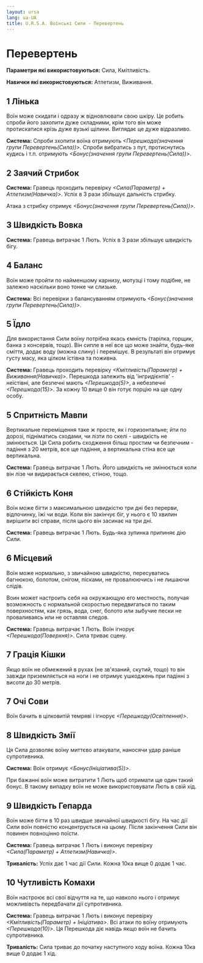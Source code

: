 ```yaml
---
layout: ursa
lang: ua-UA
title: U.R.S.A. Воїнські Сили - Перевертень
---
```


<div id="nav-placeholder"></div>
<script>
$(function(){
  $("#nav-placeholder").load("/ursa_doc/navbar.html");
});
</script>

# Перевертень

**Параметри які використовуються:** Сила, Кмітливість.

**Навички які використовуються:** Атлетизм, Виживання.

## **1 Лінька**

Воїн може скидати і одразу ж відновлювати свою шкіру. Це робить спроби
його захопити дуже складними, крім того він може протискатися крізь дуже
вузькі щілини. Виглядає це дуже відразливо.

**Система:** Спроби зхопити воїна отримують
*<Перешкода(значення групи Перевертень(Сила))>*. Спроби вибратись з пут,
протиснутись кудись і т.п. отримують
*<Бонус(значення групи Перевертень(Сила))>*.

## **2 Заячий Стрибок**

**Система:** Гравець проходить перевірку *<Сила(Параметр) +
Атлетизм(Навичка)>*. Успіх в 3 рази збільшує дальність стрибку.

Атака з стрибку отримує *<Бонус(значення групи Перевертень(Сила))>*.

## **3 Швидкість Вовка**

**Система:** Гравець витрачає 1 Лють. Успіх в 3 рази збільшує швидкість
бігу.

## **4 Баланс**

Воїн може пройти по найменшому карнизу, мотузці і тому подібне, не
залежно наскільки воно тонке чи слизьке.

**Система:** Всі перевірки з балансуванням отримують
*<Бонус(значення групи Перевертень(Сила))>*.

## **5 Їдло**

Для використання Сили воїну потрібна якась ємність (тарілка, горщик,
банка з консервів, тощо). Він сипле в неї все що може знайти, будь-яке
сміття, додає воду (можна слину) і перемішує. В результаті він отримує
густу масу, яка цілком їстівна та поживна.

**Система:** Гравець проходить перевірку *<Кмітливість(Параметр) +
Виживання(Навичка)>*. Перешкода залежить від 'інгридієнтів' - неїстівні,
але безпечні мають *<Перешкода(5)>*, а небезпечні *<Перешкода(15)>*. За
кожну 10 вище 0 він готує порцію на ще одну особу.

## **5 Спритність Мавпи**

Вертикальне переміщення таке ж просте, як і горизонтальне; йти по дорозі,
підніматись сходами, чи лізти по скелі - швидкість не змінюється. Ця
Сила робить сходження більш простим чи безпечним - падіння з 20 метрів,
все ще падіння, а вертикальна стіна все ще вертикальна.

**Система:** Гравець витрачає 1 Лють. Його швидкість не змінюється коли
він лізе чи видирається скелею, стіною, тощо.

## **6 Стійкість Коня**

Воїн може бігти з максимальною швидкістю три дні без перерви, відпочинку,
їжі чи води. Коли він закінчує біг, у нього є 10 хвилин вирішити всі
справи, після цього він засинає на три дні.

**Система:** Гравець витрачає 1 Лють. Будь-яка зупинка припиняє дію Сили.

## **6 Місцевий**

Воїн може нормально, з звичайною швидкістю, пересуватись багнюкою,
болотом, снігом, пісками, не провалюючись і не лишаючи слідів. 

Воин может настроить себя на окружающую его местность, получая
возможность с нормальной скоростью передвигаться по таким поверхностям,
как грязь, вода, снег, болото или зыбучие пески не проваливаясь или не
оставляя следов.

**Система:** Гравець витрачає 1 Лють. Воїн ігнорує
*<Перешкода(Поверхня)>*. Сила триває сцену.

## **7 Грація Кішки**

Якщо воїн не обмежений в рухах (не зв'язаний, скутий, тощо) то він завжди
приземляється на ноги і не отримує ушкоджень при падінні з висоти до 30
метрів.

## **7 Очі Сови**

Воїн бачить в цілковитій темряві і ігнорує *<Перешкоду(Освітлення)>*.

## **8 Швидкість Змії**

Ця Сила дозволяє воїну миттєво атакувати, наносячи удар раніше
супротивника.

**Система:** Воїн отримує *<Бонус(Ініціатива(5))>*.

При бажанні воїн може витратити 1 Лють щоб отримати ще один такий бонус.
В такому випадку воїн не може використовувати Лють в свій хід.

## **9 Швидкість Гепарда**

Воїн може бігти в 10 раз швидше звичайної швидкості бігу. На час дії
Сили воїн повністю концентрується на цьому. Після закінчення Сили він
повинен повноцінно поїсти.

**Система:** Гравець витрачає 1 Лють і виконує перевірку
*<Сила(Параметр) + Атлетизм(Навичка)>*.

**Тривалість:** Успіх дає 1 час дії Сили. Кожна 10ка вище 0 додає 1 час.

## **10 Чутливість Комахи**

Воїн настроює всі свої відчуття на те, що навколо нього і отримує
можливівсть передбачати дії супротивника.

**Система:** Гравець витрачає 1 Лють і виконує перевірку
*<Кмітливість(Параметр) + Ініціатива>*. Всі атаки по воїну отримують
*<Перешкода(10)>*. Ця Перешкода діє навідь якщо воїн не бачить
супротивника.

**Тривалість:** Сила триває до початку наступного ходу воїна. Кожна 10ка
вище 0 додає 1 хід.
